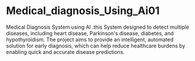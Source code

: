 # Medical_diagnosis_Using_Ai01
Medical Diagnosis System using AI .this System designed to detect multiple diseases, including heart disease, Parkinson's disease, diabetes, and hypothyroidism. The project aims to provide an intelligent, automated solution for early diagnosis, which can help reduce healthcare burdens by enabling quick and accurate disease predictions.
